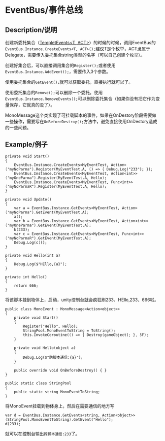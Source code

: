 # EventBus/事件总线

## Description/说明
创建新委托集合（[TempletEvents<T, ACT>][1]）的时候的时候，调用EventBus的`EventBus.Instance.CreateEvents<T, ACT>();`建议T是个枚举，ACT隶属于Delegate，需要传入委托集合string类型的名字（可以自己创建个枚举）。

创建好集合后，可以直接调用集合的`Register();`或者使用`EventBus.Instance.AddEvent();`，需要传入3个参数。

使用委托集合的`GetEvent();`就可以获取委托，直接执行就可以了。

使用委托集合的`Remove();`可以删除一个委托。使用`EventBus.Instance.RemoveEvents();`可以删除委托集合（如果你没有把它作为变量保存，它就真的没了）。

MonoMessage这个类实现了可挂载脚本的事件，如果在OnDestory阶段需要做一些操作，需要写在`OnBeforeDestroy();`方法中，避免直接使用OnDestory造成的一些问题。

## Example/例子
```
private void Start()
{
	EventBus.Instance.CreateEvents<MyEventTest, Action>("myNoParma").Register(MyEventTest.A, () => { Debug.Log("233"); });
	EventBus.Instance.CreateEvents<MyEventTest, Action<int>>("myOneParma").Register(MyEventTest.A, Hello);
	EventBus.Instance.CreateEvents<MyEventTest, Func<int>>("myNoParmaR").Register(MyEventTest.A, Hello);
}

private void Update()
{
	var a = EventBus.Instance.GetEvents<MyEventTest, Action>("myNoParma").GetEvent(MyEventTest.A);
	a();
	var b = EventBus.Instance.GetEvents<MyEventTest, Action<int>>("myOneParma").GetEvent(MyEventTest.A);
	b(233);
	var c = EventBus.Instance.GetEvents<MyEventTest, Func<int>>("myNoParmaR").GetEvent(MyEventTest.A);
	Debug.Log(c());
}

private void Hello(int a)
{
	Debug.Log($"HEllo,{a}");
}

private int Hello()
{
	return 666;
}
```

将该脚本挂到物体上，启动，unity控制台就会疯狂刷233、HEllo,233、666啦。

```
public class MonoEvent : MonoMessage<Action<object>>
{
	private void Start()
	{
		Register("Hello", Hello);
		StringPool.MonoEventToString = ToString();
		this.InvokeCoroutine(() => { Destroy(gameObject); }, 5F);
	}

	private void Hello(object a)
	{
		Debug.Log($"跨脚本通信:{a}");
	}

	public override void OnBeforeDestroy() { }
}

public static class StringPool
{
	public static string MonoEventToString;
}
```
将MonoEvent挂载到物体身上，然后在需要通信的地方写
```
var d = EventBus.Instance.GetEvents<string, Action<object>>(StringPool.MonoEventToString).GetEvent("Hello");
d(233);
```

就可以在控制台输出`跨脚本通信:233`了。

[1]:https://github.com/ksgfk/BreakdawnCore/blob/master/Assets/BreakdawnCore/Event/TempletEvents.cs